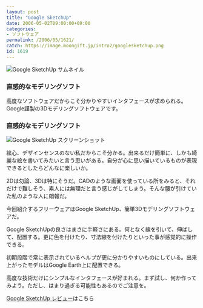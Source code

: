 ```yaml
---
layout: post
title: "Google SketchUp"
date: 2006-05-02T09:00:00+09:00
categories:
- ソフトウェア
permalink: /2006/05/1621/
catch: https://image.moongift.jp/intro2/googlesketchup.png
id: 1619
---
```

 ![Google SketchUp サムネイル](https://image.moongift.jp/intro2/googlesketchup.t.png "Google SketchUp サムネイル")
  

### 直感的なモデリングソフト
  
高度なソフトウェアだからこそ分かりやすいインタフェースが求められる。Google謹製の3Dモデリングソフトウェアです。  
<!--more-->  

### 直感的なモデリングソフト
  

![Google SketchUp スクリーンショット](https://image.moongift.jp/intro2/googlesketchup.png "Google SketchUp スクリーンショット")

  

絵心、デザインセンスのない私だからこそ分かる。出来るだけ簡単に、しかも綺麗な絵を書いてみたいと言う思いがある。自分が心に思い描いているものが表現できるとしたらどんなに楽しいか。

  

2Dは勿論、3Dは特にそうだ。CADのような画面を使っている所をみると、それだけで難しそう、素人には無理だと言う感じがしてしまう。そんな腰が引けていた私のような人に朗報だ。

  

今回紹介するフリーウェアはGoogle SketchUp、簡単3Dモデリングソフトウェアだ。

  

Google SketchUpの良さはまさに手軽さにある。何となく線を引いて、伸ばして、配置する。更に色を付けたり、寸法線を付けたりといった事が感覚的に操作できる。

  

初期段階で常に表示されているヘルプが更に分かりやすいものにしている。出来上がったモデルはGoogle Earth上に配置できる。

  

高度な技術だけにシンプルなインタフェースが好まれる。まず試し、何か作ってみよう。ただし、はまり過ぎる可能性もあるのでご注意を。

  

[Google SketchUp レビュー](http://fw.moongift.jp/review/i-1630.html)はこちら

